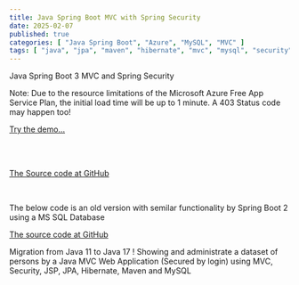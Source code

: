 ```yaml
---
title: Java Spring Boot MVC with Spring Security
date: 2025-02-07
published: true
categories: [ "Java Spring Boot", "Azure", "MySQL", "MVC" ]
tags: [ "java", "jpa", "maven", "hibernate", "mvc", "mysql", "security", "azure", "mvc" ]
---
```


Java Spring Boot 3 MVC and Spring Security

<p>Note: Due to the resource limitations of the Microsoft Azure Free App Service Plan, the initial load time will be up to 1 minute. A 403 Status code may happen too!</p>

<a href="https://pso-mvc-secure.azurewebsites.net" target="_blank" title="Java Spring Boot 3 Security">Try the demo...</a>
  
<br /><br />

<a href="https://github.com/persteenolsen/spring-boot-3-mvc-security" target="_blank">The Source code at GitHub</a>

<br />

The below code is an old version with semilar functionality by Spring Boot 2 using a MS SQL Database

<a href="https://github.com/persteenolsen/springboot-mvc-security" target="_blank">The source code at GitHub</a>

Migration from Java 11 to Java 17 ! Showing and administrate a dataset of persons by a Java MVC Web Application (Secured by login) using MVC, Security, JSP, JPA, Hibernate, Maven and MySQL





